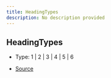 ```yaml
---
title: HeadingTypes
description: No description provided
---
```


## HeadingTypes

- Type: 1 \| 2 \| 3 \| 4 \| 5 \| 6

- [Source](https://github.com/neplextech/micro-docgen/blob/0a3a2574da6de7199a2316a00abcd9d9f17c69a7/src/utils/md.ts#L3)
